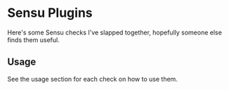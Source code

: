 # Sensu Plugins

Here's some Sensu checks I've slapped together, hopefully someone else finds them useful.


## Usage

See the usage section for each check on how to use them.
